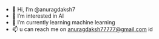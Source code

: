 - 👋 Hi, I’m @anuragdaksh7
- 👀 I’m interested in AI
- 🌱 I’m currently learning machine learning
- 📫 u can reach me on anuragdaksh77777@gmail.com id

